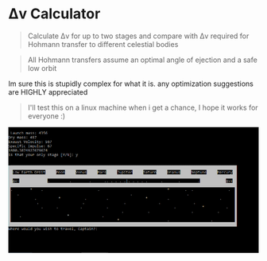 # Δv Calculator
> Calculate Δv for up to two stages and compare with Δv required for Hohmann transfer to different celestial bodies

>All Hohmann transfers assume an optimal angle of ejection and a safe low orbit




Im sure this is stupidly complex for what it is. any optimization suggestions are HIGHLY appreciated 
>I'll test this on a linux machine when i get a chance, I hope it works for everyone  :)


![](https://github.com/Ballsnacks/Deltav-calculator/blob/master/Delta.PNG?raw=true)


